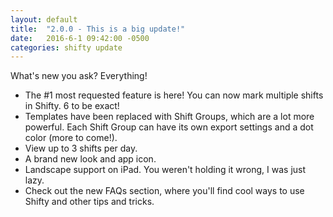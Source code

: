 ```yaml
---
layout: default
title:  "2.0.0 - This is a big update!"
date:   2016-6-1 09:42:00 -0500
categories: shifty update
---
```


What's new you ask? Everything!
* The #1 most requested feature is here! You can now mark multiple shifts in Shifty. 6 to be exact!
* Templates have been replaced with Shift Groups, which are a lot more powerful. Each Shift Group can have its own export settings and a dot color (more to come!).
* View up to 3 shifts per day.
* A brand new look and app icon.
* Landscape support on iPad. You weren't holding it wrong, I was just lazy.
* Check out the new FAQs section, where you'll find cool ways to use Shifty and other tips and tricks.